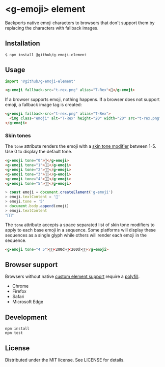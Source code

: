 # &lt;g-emoji&gt; element

Backports native emoji characters to browsers that don't support them by replacing the characters with fallback images.

## Installation

```
$ npm install @github/g-emoji-element
```

## Usage

```js
import '@github/g-emoji-element'
```

```html
<g-emoji fallback-src="t-rex.png" alias="T-Rex">🦖</g-emoji>
```

If a browser supports emoji, nothing happens. If a browser does not support emoji, a fallback image tag is created:

```html
<g-emoji fallback-src="t-rex.png" alias="T-Rex">
  <img class="emoji" alt="T-Rex" height="20" width="20" src="t-rex.png">
</g-emoji>
```

### Skin tones

The `tone` attribute renders the emoji with a [skin tone modifier][scale] between 1-5. Use
0 to display the default tone.

[scale]: https://en.wikipedia.org/wiki/Fitzpatrick_scale

```html
<g-emoji tone="0">👋</g-emoji>
<g-emoji tone="1">👋🏻</g-emoji>
<g-emoji tone="2">👋🏼</g-emoji>
<g-emoji tone="3">👋🏽</g-emoji>
<g-emoji tone="4">👋🏾</g-emoji>
<g-emoji tone="5">👋🏿</g-emoji>
```

```js
> const emoji = document.createElement('g-emoji')
> emoji.textContent = '👋'
> emoji.tone = '5'
> document.body.append(emoji)
> emoji.textContent
"👋🏿"
```

The `tone` attribute accepts a space separated list of skin tone modifiers to apply
to each base emoji in a sequence. Some platforms will display these sequences
as a single glyph while others will render each emoji in the sequence.

```html
<g-emoji tone="4 5">🧑🏾<200d>🤝<200d>🧑🏿</g-emoji>
```

## Browser support

Browsers without native [custom element support][support] require a [polyfill][].

- Chrome
- Firefox
- Safari
- Microsoft Edge

[support]: https://caniuse.com/#feat=custom-elementsv1
[polyfill]: https://github.com/webcomponents/custom-elements

## Development

```
npm install
npm test
```

## License

Distributed under the MIT license. See LICENSE for details.
